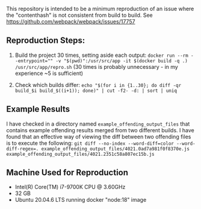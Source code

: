 This repository is intended to be a minimum reproduction of an issue where the "contenthash" is not consistent from build to build. See https://github.com/webpack/webpack/issues/17757

## Reproduction Steps:

1) Build the project 30 times, setting aside each output:
    `docker run --rm --entrypoint="" -v "$(pwd)":/usr/src/app -it $(docker build -q .) /usr/src/app/repro.sh`
    (30 times is probably unnecessary - in my experience ~5 is sufficient)

2) Check which builds differ:
    `echo "$(for i in {1..30}; do diff -qr build_$i build_$((i+1)); done)" | cut -f2- -d: | sort | uniq`

## Example Results

I have checked in a directory named `example_offending_output_files` that contains example offending results merged from two different builds. I have found that an effective way of viewing the diff between two offending files is to execute the following:
    `git diff --no-index --word-diff=color --word-diff-regex=. example_offending_output_files/4021.0ad7a981f0f8370e.js example_offending_output_files/4021.2351c58a807ec15b.js`

## Machine Used for Reproduction

- Intel(R) Core(TM) i7-9700K CPU @ 3.60GHz
- 32 GB
- Ubuntu 20.04.6 LTS running docker "node:18" image

